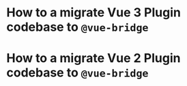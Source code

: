# How to a migrate Vue 3 Plugin codebase to `@vue-bridge`

# How to a migrate Vue 2 Plugin codebase to `@vue-bridge`